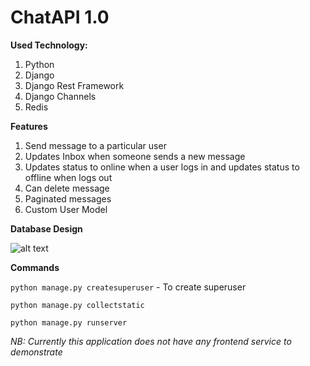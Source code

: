 # ChatAPI 1.0

**Used Technology:**

1. Python
2. Django
3. Django Rest Framework
4. Django Channels
5. Redis



**Features**
    
1. Send message to a particular user
2. Updates Inbox when someone sends a new message
3. Updates status to online when a user logs in and updates status to offline when logs out
4. Can delete message
5. Paginated messages
6. Custom User Model

**Database Design**

![alt text](https://github.com/khan-asfi-reza/ChatAPI/blob/master/Media/design.png?raw=true)

**Commands**

`python manage.py createsuperuser`  - To create superuser

`python manage.py collectstatic`

`python manage.py runserver`

_NB: Currently this application does not have any frontend service to demonstrate_